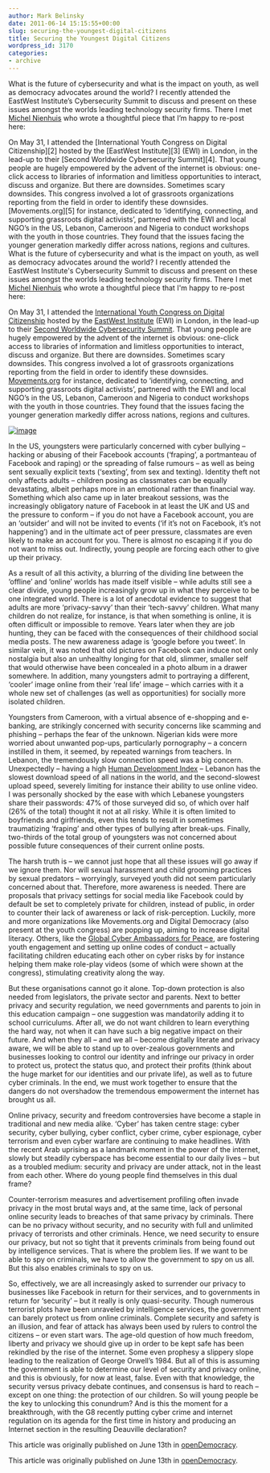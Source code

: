 ```yaml
---
author: Mark Belinsky
date: 2011-06-14 15:15:55+00:00
slug: securing-the-youngest-digital-citizens
title: Securing the Youngest Digital Citizens
wordpress_id: 3170
categories:
- archive
---
```


What is the future of cybersecurity and what is the impact on youth, as well as democracy advocates around the world? I recently attended the EastWest Institute’s Cybersecurity Summit to discuss and present on these issues amongst the worlds leading technology security firms. There I met [Michel Nienhuis][1] who wrote a thoughtful piece that I’m happy to re-post here:

 [1]: http://twitter.com/#!/michelnienhuis

On May 31, I attended the [International Youth Congress on Digital Citizenship][2] hosted by the [EastWest Institute][3] (EWI) in London, in the lead-up to their [Second Worldwide Cybersecurity Summit][4]. That young people are hugely empowered by the advent of the internet is obvious: one-click access to libraries of information and limitless opportunities to interact, discuss and organize. But there are downsides. Sometimes scary downsides. This congress involved a lot of grassroots organizations reporting from the field in order to identify these downsides. [Movements.org][5] for instance, dedicated to ‘identifying, connecting, and supporting grassroots digital activists’, partnered with the EWI and local NGO’s in the US, Lebanon, Cameroon and Nigeria to conduct workshops with the youth in those countries. They found that the issues facing the younger generation markedly differ across nations, regions and cultures.
What is the future of cybersecurity and what is the impact on youth, as well as democracy advocates around the world? I recently attended the EastWest Institute's Cybersecurity Summit to discuss and present on these issues amongst the worlds leading technology security firms. There I met [Michel Nienhuis](http://twitter.com/#!/michelnienhuis) who wrote a thoughtful piece that I'm happy to re-post here:

On May 31, I attended the [International Youth Congress on Digital Citizenship](http://www.cybersummit2011.com/component/content/article/27) hosted by the [EastWest Institute](http://www.ewi.info/) (EWI) in London, in the lead-up to their [Second Worldwide Cybersecurity Summit](http://www.cybersummit2011.com/). That young people are hugely empowered by the advent of the internet is obvious: one-click access to libraries of information and limitless opportunities to interact, discuss and organize. But there are downsides. Sometimes scary downsides. This congress involved a lot of grassroots organizations reporting from the field in order to identify these downsides. [Movements.org](http://www.movements.org/) for instance, dedicated to ‘identifying, connecting, and supporting grassroots digital activists’, partnered with the EWI and local NGO’s in the US, Lebanon, Cameroon and Nigeria to conduct workshops with the youth in those countries. They found that the issues facing the younger generation markedly differ across nations, regions and cultures.

[![image](http://farm3.static.flickr.com/2457/5835839929_81cbf5c7d2.jpg)](http://www.flickr.com/photos/digitaldemocracy/5835839929/in/photostream)

In the US, youngsters were particularly concerned with cyber bullying – hacking or abusing of their Facebook accounts (‘fraping’, a portmanteau of Facebook and raping) or the spreading of false rumours – as well as being sent sexually explicit texts (‘sexting’, from sex and texting). Identity theft not only affects adults – children posing as classmates can be equally devastating, albeit perhaps more in an emotional rather than financial way. Something which also came up in later breakout sessions, was the increasingly obligatory nature of Facebook in at least the UK and US and the pressure to conform – if you do not have a Facebook account, you are an ‘outsider’ and will not be invited to events (‘if it’s not on Facebook, it’s not happening’) and in the ultimate act of peer pressure, classmates are even likely to make an account for you. There is almost no escaping it if you do not want to miss out. Indirectly, young people are forcing each other to give up their privacy.

As a result of all this activity, a blurring of the dividing line between the ‘offline’ and ‘online’ worlds has made itself visible – while adults still see a clear divide, young people increasingly grow up in what they perceive to be one integrated world. There is a lot of anecdotal evidence to suggest that adults are more ‘privacy-savvy’ than their ‘tech-savvy’ children. What many children do not realize, for instance, is that when something is online, it is often difficult or impossible to remove. Years later when they are job hunting, they can be faced with the consequences of their childhood social media posts. The new awareness adage is ‘google before you tweet’. In similar vein, it was noted that old pictures on Facebook can induce not only nostalgia but also an unhealthy longing for that old, slimmer, smaller self that would otherwise have been concealed in a photo album in a drawer somewhere. In addition, many youngsters admit to portraying a different, ‘cooler’ image online from their ‘real life’ image – which carries with it a whole new set of challenges (as well as opportunities) for socially more isolated children.

Youngsters from Cameroon, with a virtual absence of e-shopping and e-banking, are strikingly concerned with security concerns like scamming and phishing – perhaps the fear of the unknown. Nigerian kids were more worried about unwanted pop-ups, particularly pornography – a concern instilled in them, it seemed, by repeated warnings from teachers. In Lebanon, the tremendously slow connection speed was a big concern. Unexpectedly – having a high [Human Development Index](http://hdr.undp.org/en/reports/global/hdr2010/) – Lebanon has the slowest download speed of all nations in the world, and the second-slowest upload speed, severely limiting for instance their ability to use online video. I was personally shocked by the ease with which Lebanese youngsters share their passwords: 47% of those surveyed did so, of which over half (26% of the total) thought it not at all risky. While it is often limited to boyfriends and girlfriends, even this tends to result in sometimes traumatizing ‘fraping’ and other types of bullying after break-ups. Finally, two-thirds of the total group of youngsters was not concerned about possible future consequences of their current online posts.

The harsh truth is – we cannot just hope that all these issues will go away if we ignore them. Nor will sexual harassment and child grooming practices by sexual predators – worryingly, surveyed youth did not seem particularly concerned about that. Therefore, more awareness is needed. There are proposals that privacy settings for social media like Facebook could by default be set to completely private for children, instead of public, in order to counter their lack of awareness or lack of risk-perception. Luckily, more and more organizations like Movements.org and Digital Democracy (also present at the youth congress) are popping up, aiming to increase digital literacy. Others, like the [Global Cyber Ambassadors for Peace](http://www.e-wwg.com/unesco.htm), are fostering youth engagement and setting up online codes of conduct – actually facilitating children educating each other on cyber risks by for instance helping them make role-play videos (some of which were shown at the congress), stimulating creativity along the way.

But these organisations cannot go it alone. Top-down protection is also needed from legislators, the private sector and parents. Next to better privacy and security regulation, we need governments and parents to join in this education campaign – one suggestion was mandatorily adding it to school curriculums. After all, we do not want children to learn everything the hard way, not when it can have such a big negative impact on their future. And when they all – and we all – become digitally literate and privacy aware, we will be able to stand up to over-zealous governments and businesses looking to control our identity and infringe our privacy in order to protect us, protect the status quo, and protect their profits (think about the huge market for our identities and our private life), as well as to future cyber criminals. In the end, we must work together to ensure that the dangers do not overshadow the tremendous empowerment the internet has brought us all.

Online privacy, security and freedom controversies have become a staple in traditional and new media alike. ‘Cyber’ has taken centre stage: cyber security, cyber bullying, cyber conflict, cyber crime, cyber espionage, cyber terrorism and even cyber warfare are continuing to make headlines. With the recent Arab uprising as a landmark moment in the power of the internet, slowly but steadily cyberspace has become essential to our daily lives – but as a troubled medium: security and privacy are under attack, not in the least from each other. Where do young people find themselves in this dual frame?

Counter-terrorism measures and advertisement profiling often invade privacy in the most brutal ways and, at the same time, lack of personal online security leads to breaches of that same privacy by criminals. There can be no privacy without security, and no security with full and unlimited privacy of terrorists and other criminals. Hence, we need security to ensure our privacy, but not so tight that it prevents criminals from being found out by intelligence services. That is where the problem lies. If we want to be able to spy on criminals, we have to allow the government to spy on us all. But this also enables criminals to spy on us.

So, effectively, we are all increasingly asked to surrender our privacy to businesses like Facebook in return for their services, and to governments in return for ‘security’ – but it really is only quasi-security. Though numerous terrorist plots have been unraveled by intelligence services, the government can barely protect us from online criminals. Complete security and safety is an illusion, and fear of attack has always been used by rulers to control the citizens – or even start wars. The age-old question of how much freedom, liberty and privacy we should give up in order to be kept safe has been rekindled by the rise of the internet. Some even prophesy a slippery slope leading to the realization of George Orwell’s 1984. But all of this is assuming the government is able to determine our level of security and privacy online, and this is obviously, for now at least, false. Even with that knowledge, the security versus privacy debate continues, and consensus is hard to reach – except on one thing: the protection of our children. So will young people be the key to unlocking this conundrum? And is this the moment for a breakthrough, with the G8 recently putting cyber crime and internet regulation on its agenda for the first time in history and producing an Internet section in the resulting Deauville declaration?

This article was originally published on June 13th in [openDemocracy][9]. 


 [9]: http://www.opendemocracy.net/michel-nienhuis/digital-young-citizens-unlocking-privacy-versus-security-debate
This article was originally published on June 13th in [openDemocracy](http://www.opendemocracy.net/michel-nienhuis/digital-young-citizens-unlocking-privacy-versus-security-debate).
